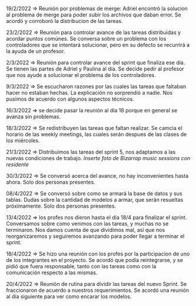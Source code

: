 19/2/2022 => Reunión por problemas de merge: Adriel encontró la solucion al problema de merge para poder subir los archivos que daban error. Se acordó y corroboró la distribucion de las tareas.
 
23/2/2022 => Reunión para controlar avance de las tareas distribuidas y acordar puntos comúnes. Se conversa sobre un problema con los controladores que se intentará solucionar, pero en su defecto se recurrirá a la ayuda de un profesor. 

2/3/2022 => Reunión para controlar avance del sprint que finaliza ese día. Se tienen las partes de  Adriel y Paulina al día. Se decide pedir al profesor que nos ayude a solucionar el problema de los controladores. 

9/3/2022 => Se escucharon razones por las cuales las tareas que faltaban hacer no estaban hechas. La explicación no sorprendió a nadie. Nos pusimos de acuerdo con algunos aspectos técnicos. 

16/3/2022 => se decide pasar la reunión al día 18 porque en general se avanza sin problemas. 

18/3/2022 => Se redistribuyen las tareas que faltan realizar. Se camcia el horario de las weekly meetings, las cuales serán despues de las clases de los miércoles.

21/3/2022 => Distribuimos las tareas del sprint 5, nos adaptamos a las nuevas condiciones de trabajo. *Inserte foto de Bizarrap music sessions con residente*

30/3/2022 => Se conversó acerca del avance, no hay inconvenientes hasta ahora. Solo dos personas presentes. 

08/4/2022 => Se conversó sobre como se armará la base de datos y sus tablas. Dudas sobre la cantidad de modelos a armar, que serán resueltas próximamente. Solo dos personas presentes.

13/4/2022 => los profes nos dieron hasta el día 18/4 para finalizar el sprint. Conversamos sobre como venimos con las tareas, y muchas no se terminaron. Nos damos cuenta de que dividimos mal, así que nos reorganizaremos y seguiremos avanzando para poder llegar a terminar el sprint. 

18/4/2022 => Se hizo una reunión con los profes por la participacion de uno de los integrantes en el proyecto. Se acordó que podía reintegrarse, y se pidió que fuera responsable, tanto con las tareas como con la comunicación respecto a las mismas. 

20/4/2022 => Reunión de rutina para dividir las tareas del nuevo Sprint. Se fraccionaron de acuerdo a nuestros requerimientos. Se acordó una reunión al día siguiente para ver como encarar los modelos. 